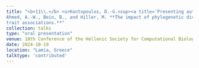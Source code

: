 ```yaml
---
title: "<b>11\\.</b> <u>Kontopoulos, D.-G.<sup><a title='Presenting author'>†</a></sup></u>, 
Ahmed, A.‑W., Bein, B., and Hiller, M. **The impact of phylogenetic diversity on the strength of gene‑
trait associations.**"
collection: talks
type: "oral presentation"
venue: 18th Conference of the Hellenic Society for Computational Biology and Bioinformatics
date: 2024-10-19
location: "Lamia, Greece"
talktype: 'contributed'
---
```

